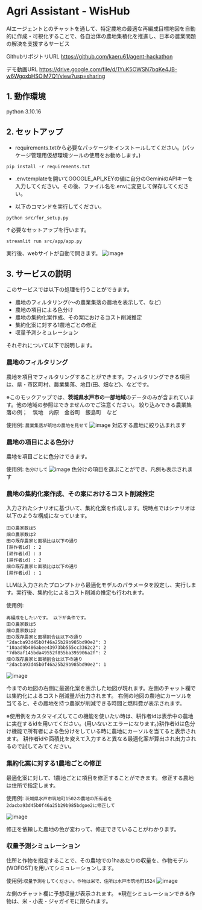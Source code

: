 # Agri Assistant - WisHub

AIエージェントとのチャットを通して、特定農地の最適な再編成目標地図を自動的に作成・可視化することで、各自治体の農地集積化を推進し、日本の農業問題の解決を支援するサービス​

GithubリポジトリURL
https://github.com/kaeru61/agent-hackathon

デモ動画URL
https://drive.google.com/file/d/1YuK5OWSN7bqKe4JB-w6WgoxbHSOiM7Q1/view?usp=sharing


## 1. 動作環境
python 3.10.16

## 2. セットアップ
- requirements.txtから必要なパッケージをインストールしてください。(パッケージ管理用仮想環境ツールの使用をお勧めします。)
```
pip install -r requirements.txt
```

- .envtemplateを開いてGOOGLE_API_KEYの値に自分のGeminiのAPIキーを入力してください。その後、ファイル名を.envに変更して保存してください。

- 以下のコマンドを実行してください。
```
python src/for_setup.py
```
↑必要なセットアップを行います。
```
streamlit run src/app/app.py
```
実行後、webサイトが自動で開きます。
![image](https://github.com/user-attachments/assets/c794911f-3cad-4ecb-a6f5-990124e7d315)


## 3. サービスの説明

このサービスでは以下の処理を行うことができます。
- 農地のフィルタリング(〜の農業集落の農地を表示して、など)
- 農地の項目による色分け
- 農地の集約化案作成、その案におけるコスト削減推定
- 集約化案に対する1農地ごとの修正
- 収量予測シミュレーション

それぞれについて以下で説明します。

### 農地のフィルタリング
農地を項目でフィルタリングすることができます。フィルタリングできる項目は、県・市区町村、農業集落、地目(田、畑など)、などです。

※このモックアップでは、**茨城県水戸市の一部地域**のデータのみが含まれています。他の地域の参照はできませんのでご注意ください。
絞り込みできる農業集落の例；　筑地　内原　金谷町　飯島町　など

使用例: `農業集落が筑地の農地を見せて`
![image](https://github.com/user-attachments/assets/cc703e3d-32f6-41b8-8a2f-3ff3ff8b0832)
対応する農地に絞り込まれます

### 農地の項目による色分け
農地を項目ごとに色分けできます。

使用例: `色分けして`
![image](https://github.com/user-attachments/assets/f2a10f67-cc30-4d36-aa7f-389329530fab)
色分けの項目を選ぶことができ、凡例も表示されます

### 農地の集約化案作成、その案におけるコスト削減推定
入力されたシナリオに基づいて、集約化案を作成します。現時点ではシナリオは以下のような構成になっています。
```
田の農家数は5
畑の農家数は2
田の既存農家と面積比は以下の通り
[耕作者id] : 2
[耕作者id] : 3
[耕作者id] : 2
畑の既存農家と面積比は以下の通り
[耕作者id] : 1
```
LLMは入力されたプロンプトから最適化モデルのパラメータを設定し、実行します。実行後、集約化によるコスト削減の推定も行われます。

使用例:
```Prompt
再編成をしたいです。 以下が条件です。
田の農家数は5
畑の農家数は2
田の既存農家と面積割合は以下の通り
"2dacba93d45b0f46a25b29b985bd90e2": 3
"10aad9b486abee43973bb555cc3362c2": 2
"7db8af145bda49552f855ba395906a2f": 2
畑の既存農家と面積割合は以下の通り
"2dacba93d45b0f46a25b29b985bd90e2": 1
```
![image](https://github.com/user-attachments/assets/2b8835e7-4533-43b3-93af-1dda3d73f662)

今までの地図の右側に最適化案を表示した地図が現れます。左側のチャット欄では集約化によるコスト削減量が出力されます。
右側の地図の農地にカーソルを当てると、その農地を持つ農家が削減できる時間と燃料費が表示されます。


※使用例をカスタマイズしてこの機能を使いたい時は、耕作者idは表示中の農地に実在するidを用いてください。(用いないとエラーになります。)耕作者idは色分け機能で所有者による色分けをしている時に農地にカーソルを当てると表示されます。
耕作者idや面積比を変えて入力すると異なる最適化案が算出され出力されるので試してみてください。

### 集約化案に対する1農地ごとの修正

最適化案に対して、1農地ごとに項目を修正することができます。
修正する農地は住所で指定します。

使用例: `茨城県水戸市筑地町1502の農地の所有者を2dacba93d45b0f46a25b29b985bdgoe2に修正して`

![image](https://github.com/user-attachments/assets/e3e5d805-aa0f-4224-a290-1cee5c09e4e7)

修正を依頼した農地の色が変わって、修正できていることがわかります。

### 収量予測シミュレーション

住所と作物を指定することで、その農地での1haあたりの収量を、作物モデル(WOFOST)を用いてシミュレーションします。

使用例:`収量予測をしてください。作物は米で、住所は水戸市筑地町1524`
![image](https://github.com/user-attachments/assets/5dc9542f-1fe3-4302-bf57-b4be0d337415)

左側のチャット欄に予想収量が表示されます。
※現在シミュレーションできる作物は、米・小麦・ジャガイモに限られます。
